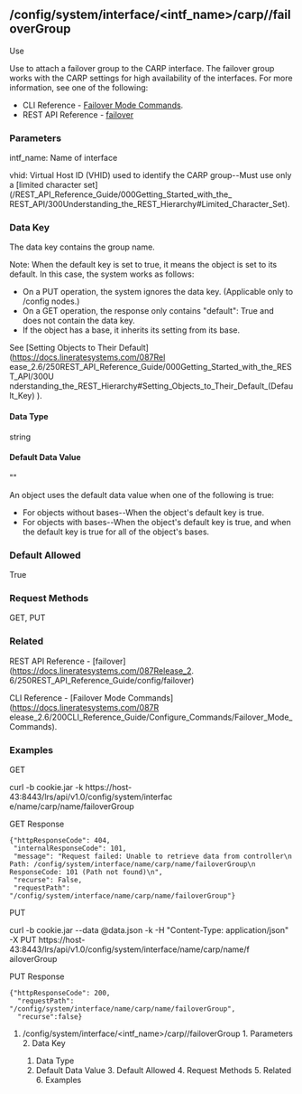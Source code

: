 ## /config/system/interface/<intf_name>/carp/<vhid>/failoverGroup

Use

Use to attach a failover group to the CARP interface. The failover group works
with the CARP settings for high availability of the interfaces. For more
information, see one of the following:

  * CLI Reference - [Failover Mode Commands](https://docs.lineratesystems.com/087Release_2.6/200CLI_Reference_Guide/Configure_Commands/Failover_Mode_Commands).
  * REST API Reference - [failover](https://docs.lineratesystems.com/087Release_2.6/250REST_API_Reference_Guide/config/failover)

### Parameters

intf_name: Name of interface

vhid: Virtual Host ID (VHID) used to identify the CARP group--Must use only a
[limited character set](/REST_API_Reference_Guide/000Getting_Started_with_the_
REST_API/300Understanding_the_REST_Hierarchy#Limited_Character_Set).

### Data Key

The data key contains the group name.

Note: When the default key is set to true, it means the object is set to its
default. In this case, the system works as follows:

  * On a PUT operation, the system ignores the data key. (Applicable only to /config nodes.)
  * On a GET operation, the response only contains "default": True and does not contain the data key.
  * If the object has a base, it inherits its setting from its base.

See [Setting Objects to Their Default](https://docs.lineratesystems.com/087Rel
ease_2.6/250REST_API_Reference_Guide/000Getting_Started_with_the_REST_API/300U
nderstanding_the_REST_Hierarchy#Setting_Objects_to_Their_Default_(Default_Key)
).

#### Data Type

string

#### Default Data Value

""

An object uses the default data value when one of the following is true:

  * For objects without bases--When the object's default key is true.
  * For objects with bases--When the object's default key is true, and when the default key is true for all of the object's bases.

### Default Allowed

True

### Request Methods

GET, PUT

### Related

REST API Reference - [failover](https://docs.lineratesystems.com/087Release_2.
6/250REST_API_Reference_Guide/config/failover)

CLI Reference - [Failover Mode Commands](https://docs.lineratesystems.com/087R
elease_2.6/200CLI_Reference_Guide/Configure_Commands/Failover_Mode_Commands).

### Examples

GET

curl -b cookie.jar -k https://host-43:8443/lrs/api/v1.0/config/system/interfac
e/name/carp/name/failoverGroup

GET Response

    
    {"httpResponseCode": 404,
     "internalResponseCode": 101,
     "message": "Request failed: Unable to retrieve data from controller\n  Path: /config/system/interface/name/carp/name/failoverGroup\n  ResponseCode: 101 (Path not found)\n",
     "recurse": False,
     "requestPath": "/config/system/interface/name/carp/name/failoverGroup"}
    

PUT

curl -b cookie.jar --data @data.json -k -H "Content-Type: application/json" -X
PUT https://host-43:8443/lrs/api/v1.0/config/system/interface/name/carp/name/f
ailoverGroup

PUT Response

    
    {"httpResponseCode": 200,
      "requestPath": "/config/system/interface/name/carp/name/failoverGroup",
      "recurse":false}

  1. /config/system/interface/<intf_name>/carp/<vhid>/failoverGroup
    1. Parameters
    2. Data Key
      1. Data Type
      2. Default Data Value
    3. Default Allowed
    4. Request Methods
    5. Related
    6. Examples

